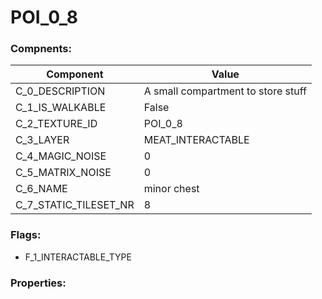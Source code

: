 

# POI_0_8





### Compnents: 
| Component | Value | 
|  --  |  --  | 
| C_0_DESCRIPTION | A small compartment to store stuff | 
| C_1_IS_WALKABLE | False | 
| C_2_TEXTURE_ID | POI_0_8 | 
| C_3_LAYER | MEAT_INTERACTABLE | 
| C_4_MAGIC_NOISE | 0 | 
| C_5_MATRIX_NOISE | 0 | 
| C_6_NAME | minor chest | 
| C_7_STATIC_TILESET_NR | 8 | 


### Flags: 
* F_1_INTERACTABLE_TYPE


### Properties: 

